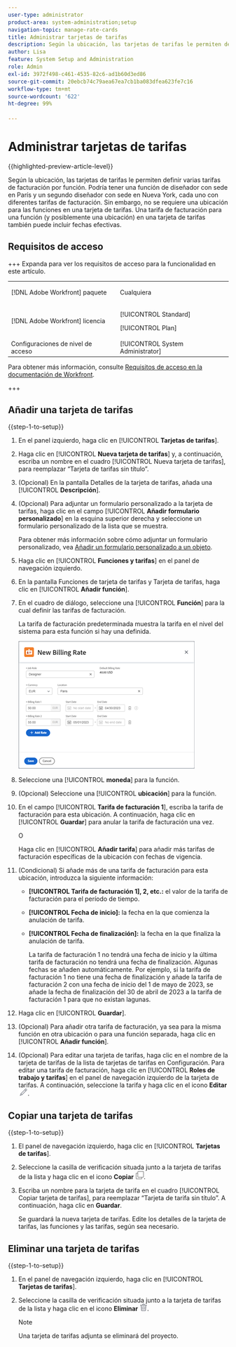```yaml
---
user-type: administrator
product-area: system-administration;setup
navigation-topic: manage-rate-cards
title: Administrar tarjetas de tarifas
description: Según la ubicación, las tarjetas de tarifas le permiten definir varias tarifas de facturación por función.
author: Lisa
feature: System Setup and Administration
role: Admin
exl-id: 3972f498-c461-4535-82c6-ad1b60d3ed86
source-git-commit: 20ebcb74c79aea67ea7cb1ba083dfea623fe7c16
workflow-type: tm+mt
source-wordcount: '622'
ht-degree: 99%

---
```


# Administrar tarjetas de tarifas

{{highlighted-preview-article-level}}

Según la ubicación, las tarjetas de tarifas le permiten definir varias tarifas de facturación por función. Podría tener una función de diseñador con sede en París y un segundo diseñador con sede en Nueva York, cada uno con diferentes tarifas de facturación. Sin embargo, no se requiere una ubicación para las funciones en una tarjeta de tarifas. Una tarifa de facturación para una función (y posiblemente una ubicación) en una tarjeta de tarifas también puede incluir fechas efectivas.

## Requisitos de acceso

+++ Expanda para ver los requisitos de acceso para la funcionalidad en este artículo.

<table style="table-layout:auto"> 
 <col> 
 <col> 
 <tbody> 
  <tr> 
   <td>[!DNL Adobe Workfront] paquete</td> 
   <td><p>Cualquiera</p></td> 
  </tr> 
  <tr> 
   <td>[!DNL Adobe Workfront] licencia</td> 
   <td><p>[!UICONTROL Standard]</p>
       <p>[!UICONTROL Plan]</p></td>
  </tr> 
  <tr> 
   <td>Configuraciones de nivel de acceso</td> 
   <td>[!UICONTROL System Administrator]</td> 
  </tr> 
 </tbody> 
</table>

Para obtener más información, consulte [Requisitos de acceso en la documentación de Workfront](/help/quicksilver/administration-and-setup/add-users/access-levels-and-object-permissions/access-level-requirements-in-documentation.md).

+++

## Añadir una tarjeta de tarifas

{{step-1-to-setup}}

1. En el panel izquierdo, haga clic en [!UICONTROL **Tarjetas de tarifas**].
1. Haga clic en [!UICONTROL **Nueva tarjeta de tarifas**] y, a continuación, escriba un nombre en el cuadro [!UICONTROL Nueva tarjeta de tarifas], para reemplazar “Tarjeta de tarifas sin título”.
1. (Opcional) En la pantalla Detalles de la tarjeta de tarifas, añada una [!UICONTROL **Descripción**].
1. (Opcional) Para adjuntar un formulario personalizado a la tarjeta de tarifas, haga clic en el campo [!UICONTROL **Añadir formulario personalizado**] en la esquina superior derecha y seleccione un formulario personalizado de la lista que se muestra.

   Para obtener más información sobre cómo adjuntar un formulario personalizado, vea [Añadir un formulario personalizado a un objeto](/help/quicksilver/workfront-basics/work-with-custom-forms/add-a-custom-form-to-an-object.md).

1. Haga clic en [!UICONTROL **Funciones y tarifas**] en el panel de navegación izquierdo.
1. En la pantalla Funciones de tarjeta de tarifas y Tarjeta de tarifas, haga clic en [!UICONTROL **Añadir función**].
1. En el cuadro de diálogo, seleccione una [!UICONTROL **Función**] para la cual definir las tarifas de facturación.

   La tarifa de facturación predeterminada muestra la tarifa en el nivel del sistema para esta función si hay una definida.

   ![Cuadro de diálogo Nueva tarifa de facturación](assets/location-rate-for-rate-card.png)

1. Seleccione una [!UICONTROL **moneda**] para la función.
1. (Opcional) Seleccione una [!UICONTROL **ubicación**] para la función.
1. En el campo [!UICONTROL **Tarifa de facturación 1**], escriba la tarifa de facturación para esta ubicación. A continuación, haga clic en [!UICONTROL **Guardar**] para anular la tarifa de facturación una vez.

   O

   Haga clic en [!UICONTROL **Añadir tarifa**] para añadir más tarifas de facturación específicas de la ubicación con fechas de vigencia.

1. (Condicional) Si añade más de una tarifa de facturación para esta ubicación, introduzca la siguiente información:

   * **[!UICONTROL Tarifa de facturación 1], 2, etc.:** el valor de la tarifa de facturación para el período de tiempo.
   * **[!UICONTROL Fecha de inicio]:** la fecha en la que comienza la anulación de tarifa.
   * **[!UICONTROL Fecha de finalización]:** la fecha en la que finaliza la anulación de tarifa.

     La tarifa de facturación 1 no tendrá una fecha de inicio y la última tarifa de facturación no tendrá una fecha de finalización. Algunas fechas se añaden automáticamente. Por ejemplo, si la tarifa de facturación 1 no tiene una fecha de finalización y añade la tarifa de facturación 2 con una fecha de inicio del 1 de mayo de 2023, se añade la fecha de finalización del 30 de abril de 2023 a la tarifa de facturación 1 para que no existan lagunas.

1. Haga clic en [!UICONTROL **Guardar**].
1. (Opcional) Para añadir otra tarifa de facturación, ya sea para la misma función en otra ubicación o para una función separada, haga clic en [!UICONTROL **Añadir función**].
1. (Opcional) Para editar una tarjeta de tarifas, haga clic en el nombre de la tarjeta de tarifas de la lista de tarjetas de tarifas en Configuración. Para editar una tarifa de facturación, haga clic en [!UICONTROL **Roles de trabajo y tarifas**] en el panel de navegación izquierdo de la tarjeta de tarifas. A continuación, seleccione la tarifa y haga clic en el icono **Editar** ![Editar icono](assets/edit-icon.png).

## Copiar una tarjeta de tarifas

{{step-1-to-setup}}

1. El panel de navegación izquierdo, haga clic en [!UICONTROL **Tarjetas de tarifas**].
1. Seleccione la casilla de verificación situada junto a la tarjeta de tarifas de la lista y haga clic en el icono **Copiar** ![Copiar icono](assets/copy-icon.png).
1. Escriba un nombre para la tarjeta de tarifa en el cuadro [!UICONTROL Copiar tarjeta de tarifas], para reemplazar “Tarjeta de tarifa sin título”. A continuación, haga clic en **Guardar**.

   Se guardará la nueva tarjeta de tarifas. Edite los detalles de la tarjeta de tarifas, las funciones y las tarifas, según sea necesario.

## Eliminar una tarjeta de tarifas

{{step-1-to-setup}}

1. En el panel de navegación izquierdo, haga clic en [!UICONTROL **Tarjetas de tarifas**].
1. Seleccione la casilla de verificación situada junto a la tarjeta de tarifas de la lista y haga clic en el icono **Eliminar** ![Eliminar icono](assets/delete.png).

   >[!NOTE]
   >
   >Una tarjeta de tarifas adjunta se eliminará del proyecto.
